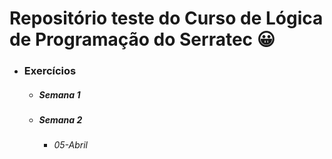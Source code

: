 # Repositório teste do Curso de Lógica de Programação do Serratec :grinning:



* ### Exercícios

  * ##### Semana 1

  * ##### Semana 2
  
    * ###### 05-Abril